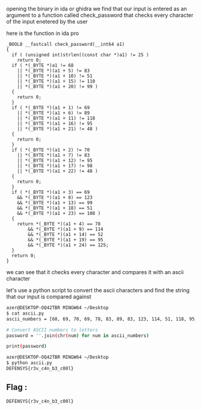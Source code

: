 opening the binary in ida or ghidra we find that our input is entered as an argument to a function called check_password that checks every character of the input enetered by the user

here is the function in ida pro
```
_BOOL8 __fastcall check_password(__int64 a1)
{
  if ( (unsigned int)strlen((const char *)a1) != 25 )
    return 0;
  if ( *(_BYTE *)a1 != 68
    || *(_BYTE *)(a1 + 5) != 83
    || *(_BYTE *)(a1 + 10) != 51
    || *(_BYTE *)(a1 + 15) != 110
    || *(_BYTE *)(a1 + 20) != 99 )
  {
    return 0;
  }
  if ( *(_BYTE *)(a1 + 1) != 69
    || *(_BYTE *)(a1 + 6) != 89
    || *(_BYTE *)(a1 + 11) != 118
    || *(_BYTE *)(a1 + 16) != 95
    || *(_BYTE *)(a1 + 21) != 48 )
  {
    return 0;
  }
  if ( *(_BYTE *)(a1 + 2) != 70
    || *(_BYTE *)(a1 + 7) != 83
    || *(_BYTE *)(a1 + 12) != 95
    || *(_BYTE *)(a1 + 17) != 98
    || *(_BYTE *)(a1 + 22) != 48 )
  {
    return 0;
  }
  if ( *(_BYTE *)(a1 + 3) == 69
    && *(_BYTE *)(a1 + 8) == 123
    && *(_BYTE *)(a1 + 13) == 99
    && *(_BYTE *)(a1 + 18) == 51
    && *(_BYTE *)(a1 + 23) == 108 )
  {
    return *(_BYTE *)(a1 + 4) == 78
        && *(_BYTE *)(a1 + 9) == 114
        && *(_BYTE *)(a1 + 14) == 52
        && *(_BYTE *)(a1 + 19) == 95
        && *(_BYTE *)(a1 + 24) == 125;
  }
  return 0;
}
```

we can see that it checks every character and compares it with an ascii character

let's use a python script to convert the ascii characters and find the string that our input is compared against

```bash
azer@DESKTOP-OQ42TBR MINGW64 ~/Desktop
$ cat ascii.py
ascii_numbers = [68, 69, 70, 69, 78, 83, 89, 83, 123, 114, 51, 118, 95, 99, 52, 110, 95, 98, 51, 95, 99, 48, 48, 108, 125]

# Convert ASCII numbers to letters
password = ''.join(chr(num) for num in ascii_numbers)

print(password)

azer@DESKTOP-OQ42TBR MINGW64 ~/Desktop
$ python ascii.py
DEFENSYS{r3v_c4n_b3_c00l}
```

## Flag : 

```
DEFENSYS{r3v_c4n_b3_c00l}
```
